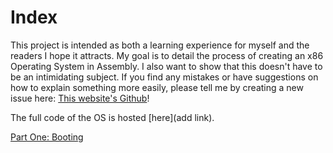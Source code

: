 # Index

This project is intended as both a learning experience for myself and the readers I hope it attracts. My goal is to detail the process of creating an x86 Operating System in Assembly. I also want to show that this doesn't have to be an intimidating subject. If you find any mistakes or have suggestions on how to explain something more easily, please tell me by creating a new issue here: [This website's Github](https://github.com/tanner00/tanner00.github.io)!

The full code of the OS is hosted [here](add link).

[Part One: Booting](part01.md)
